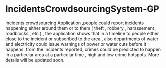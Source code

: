 # IncidentsCrowdsourcingSystem-GP
 Incidents crowdsourcing Application ,people could report incidents happening either around them or to them ( theft , robbery , harassement , roadblocks , etc ) , the application shows that in a timeline to people either close to the incident or subscribed to the area , also departments of water and electricity could issue warnings of power or water cuts before it happens ,from the incidents reported, crimes could be predicted to happen in a particular area at a particular time , high and low crime hotspots. More details will be updated soon.

